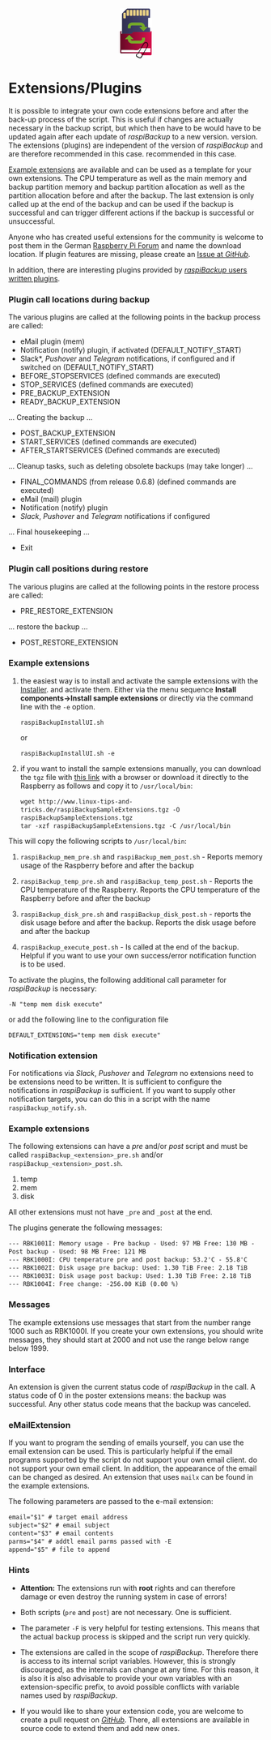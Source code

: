 <center>     <!-- The blank line before the image definition is required! -->

![Icon](images/icons/Icon_rot_blau_final_64.png)
</center>


# Extensions/Plugins

It is possible to integrate your own code extensions before and after the
back-up process of the script. This is useful if
changes are actually necessary in the backup script, but which then have to be
would have to be updated again after each update of *raspiBackup* to a new version.
version. The extensions (plugins) are independent of the
version of *raspiBackup* and are therefore recommended in this case.
recommended in this case.

[Example extensions](https://github.com/framps/raspiBackup/tree/master/extensions)
are available and can be used as a template for your own extensions.
The CPU temperature as well as the main memory and backup partition
memory and backup partition allocation as well as the partition allocation before
and after the backup.
The last extension is only called up at the end of the backup and can be used if the backup is successful
and can trigger different actions if the backup is successful or unsuccessful.

Anyone who has created useful extensions for the community is welcome to post them in the
German [Raspberry Pi Forum](https://forum-raspberrypi.de/forum/board/164-raspibackup/) and name the download location.
If plugin features are missing, please create an [Issue at *GitHub*](https://github.com/framps/raspiBackup/issues).

In addition, there are interesting plugins provided by
[*raspiBackup* users written plugins](https://github.com/framps/raspiBackup/tree/master/extensions_userprovided).


### Plugin call locations during backup

The various plugins are called at the following points in the backup process
are called:

  - eMail plugin (mem)
  - Notification (notify) plugin, if activated (DEFAULT_NOTIFY_START)
  - Slack*, *Pushover* and *Telegram* notifications, if configured and if
    switched on (DEFAULT_NOTIFY_START)
  - BEFORE_STOPSERVICES (defined commands are executed)
  - STOP_SERVICES (defined commands are executed)
  - PRE_BACKUP_EXTENSION
  - READY_BACKUP_EXTENSION

... Creating the backup ...

  - POST_BACKUP_EXTENSION
  - START_SERVICES (defined commands are executed)
  - AFTER_STARTSERVICES (Defined commands are executed)

... Cleanup tasks, such as deleting obsolete backups (may take longer) ...

  - FINAL_COMMANDS (from release 0.6.8) (defined commands are executed)
  - eMail (mail) plugin
  - Notification (notify) plugin
  - *Slack*, *Pushover* and *Telegram* notifications if configured

... Final housekeeping ...

  - Exit



### Plugin call positions during restore

The various plugins are called at the following points in the restore process
are called:

  - PRE_RESTORE_EXTENSION

... restore the backup ...

  - POST_RESTORE_EXTENSION
 

### Example extensions

1. the easiest way is to install and activate the sample extensions with the [Installer](https://www.linux-tips-and-tricks.de/de/installation).
    and activate them. Either via the menu sequence
    **Install components-\>Install sample extensions** or
    directly via the command line with the `-e` option.

    ```
    raspiBackupInstallUI.sh
    ```

    or
    ```
    raspiBackupInstallUI.sh -e
    ```

2. if you want to install the sample extensions manually, you can download the `tgz` file with
    [this link](https://www.linux-tips-and-tricks.de/raspiBackupSampleExtensions.tgz) with a browser
    or download it directly to the Raspberry as follows and copy it to
    `/usr/local/bin`:

    ```
    wget http://www.linux-tips-and-tricks.de/raspiBackupSampleExtensions.tgz -O raspiBackupSampleExtensions.tgz
    tar -xzf raspiBackupSampleExtensions.tgz -C /usr/local/bin
    ```

This will copy the following scripts to `/usr/local/bin`:

1. `raspiBackup_mem_pre.sh` and `raspiBackup_mem_post.sh` -
   Reports memory usage of the Raspberry before and after the backup

2. `raspiBackup_temp_pre.sh` and `raspiBackup_temp_post.sh` - Reports the CPU temperature of the Raspberry.
   Reports the CPU temperature of the Raspberry before and after the backup

3. `raspiBackup_disk_pre.sh` and `raspiBackup_disk_post.sh` - reports the disk usage before and after the backup.
   Reports the disk usage before and after the backup

4. `raspiBackup_execute_post.sh` - Is called at the end of the backup.
   Helpful if you want to use your own success/error notification function
   is to be used.


To activate the plugins, the following additional
call parameter for *raspiBackup* is necessary:

```
-N "temp mem disk execute"
```

or add the following line to the configuration file

```
DEFAULT_EXTENSIONS="temp mem disk execute"
```

### Notification extension

For notifications via *Slack*, *Pushover* and *Telegram* no extensions need to be
extensions need to be written. It is sufficient to configure the notifications in *raspiBackup*
is sufficient.
If you want to supply other notification targets, you can do this in a script
with the name `raspiBackup_notify.sh`.

### Example extensions

The following extensions can have a *pre* and/or *post* script and
must be called `raspiBackup_<extension>_pre.sh` and/or
`raspiBackup_<extension>_post.sh`.

  1. temp
  2. mem
  3. disk

All other extensions must not have `_pre` and `_post` at the end.

The plugins generate the following messages:

```
--- RBK1001I: Memory usage - Pre backup - Used: 97 MB Free: 130 MB - Post backup - Used: 98 MB Free: 121 MB
--- RBK1000I: CPU temperature pre and post backup: 53.2'C - 55.8'C
--- RBK1002I: Disk usage pre backup: Used: 1.30 TiB Free: 2.18 TiB
--- RBK1003I: Disk usage post backup: Used: 1.30 TiB Free: 2.18 TiB
--- RBK1004I: Free change: -256.00 KiB (0.00 %)
```

### Messages

The example extensions use messages that start from the number range 1000
such as RBK1000I. If you create your own extensions, you should
write messages, they should start at 2000 and not use the range below
range below 1999.

### Interface

An extension is given the current status code of *raspiBackup*
in the call. A status code of 0 in the poster extensions means: the backup
was successful. Any other status code means that the backup
was canceled.

### eMailExtension

If you want to program the sending of emails yourself, you can use the email extension
can be used.
This is particularly helpful if the email programs supported by the script do not support your own email client.
do not support your own email client.
In addition, the appearance of the email can be changed as desired.
An extension that uses `mailx` can be found in the example extensions.

The following parameters are passed to the e-mail extension:

```
email="$1" # target email address
subject="$2" # email subject
content="$3" # email contents
parms="$4" # addtl email parms passed with -E
append="$5" # file to append
```

### Hints

- **Attention:** The extensions run with **root** rights and can therefore
  damage or even destroy the running system in case of errors!

- Both scripts (`pre` and `post`) are not necessary.
  One is sufficient.

- The parameter `-F` is very helpful for testing extensions.
  This means that the actual backup process is skipped and the
  script run very quickly.

- The extensions are called in the scope of *raspiBackup*. Therefore there is access
  to its internal script variables. However, this is strongly discouraged,
  as the internals can change at any time. For this reason, it is also
  it is also advisable to provide your own variables with an extension-specific prefix,
  to avoid possible conflicts with variable names used by *raspiBackup*.

- If you would like to share your extension code, you are welcome to create a pull request on [*GitHub*](https://github.com/framps/raspiBackup).
  There, all extensions are available in source code to extend them and
  add new ones.

[.status]: translated
[.source]: https://www.linux-tips-and-tricks.de/de/raspibackupcategoried/442-raspibackup-erweiterungen
[.source]: https://www.linux-tips-and-tricks.de/en/raspibackupcategorye/443-raspibackup-extensions


